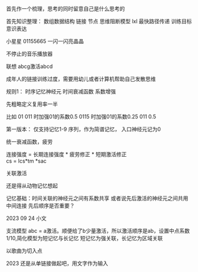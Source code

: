 首先作一个梳理，思考的同时留意自己是什么思考的

首先知识整理：
数组数据结构
链接
节点
思维阻断模型 lxl
最快路径传递
训练目标 
意识表达

小星星
01155665
一闪一闪亮晶晶

不停止的音乐播放器

联想
abcg激活abcd

成年人的链接训练过度，需要用幼儿或者计算机帮助自己发散思维


规则1：
时序记忆神经元
时间衰减函数
系数增强

先粗略定义复用率一半

比如
01
011 时加强01的系数0.5
0115 时加强01的系数0.25 011 0.5


第一版本：
仅支持记忆1-9 序列，作为简谱记忆， 入口神经元记为0

统一衰减函数，疲劳

连接强度 = 长期连接强度 * 疲劳修正 * 短期激活修正  
cs = lcs*tm *sac

关联激活

还是得从动物记忆想起

记忆基础：时间关联的神经元之间有系数共享
或者说先后激活的神经元之间共用中间连接
先后顺序是否重要？


2023 09 24 小文


支流模型
abc =  a激活。顺便给了b少量激活，所以激活顺序是ab，设置中点系数1/10,简化模型为短记忆与长记忆
短记忆为强关联，长记忆为区域关联

以歌曲为切入点


2023 还是从单链接做起吧，用文字作为输入